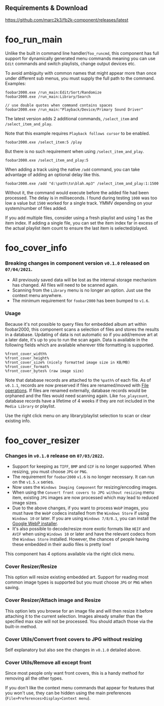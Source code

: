 ## Requirements & Download

https://github.com/marc2k3/fb2k-component/releases/latest

# foo_run_main

Unlike the built in command line handler/`foo_runcmd`, this component has full support for dynamically generated menu commands meaning you can use `Edit` commands and switch playlists, change output devices etc.

To avoid ambiguity with common names that might appear more than once under different sub menus, you must supply the full path to the command. Examples:

```
foobar2000.exe /run_main:Edit/Sort/Randomize
foobar2000.exe /run_main:Library/Search

// use double quotes when command contains spaces
foobar2000.exe /run_main:"Playback/Device/Primary Sound Driver"
```

The latest version adds 2 additional commands, `/select_item` and `/select_item_and_play`.

Note that this example requires `Playback follows cursor` to be enabled.

```
foobar2000.exe /select_item:5 /play
```

But there is no such requirement when using `/select_item_and_play`.

```
foobar2000.exe /select_item_and_play:5
```

When adding a track using the native `/add` command, you can take advantage of adding an optional delay like this.

```
foobar2000.exe /add "d:\path\to\blah.mp3" /select_item_and_play:1:1500
```

Without it, the command would execute before the added file had been processed. The delay is in milliseconds. I found during testing `1000` was too low a value but `1500` worked for a single track. YMMV depending on your system/number of files added.

If you add multiple files, consider using a fresh playlist and using 1 as the item index. If adding a single file, you can set the item index far in excess of the actual playlist item count to ensure the last item is selected/played.

# foo_cover_info

### Breaking changes in component version `v0.1.0` released on `07/04/2021`.

- All previously saved data will be lost as the internal storage mechanism has changed. All files will need to be scanned again.
- Scanning from the `Library` menu is no longer an option. Just use the context menu anywhere.
- The minimum requirement for `foobar2000` has been bumped to `v1.6`.

### Usage

Because it's not possible to query files for embedded album art within foobar2000, this component scans a selection of files and stores the results in a database. Updating of data is not automatic so if you add/remove art at a later date, it's up to you to run the scan again. Data is available in the following fields which are available wherever title formatting is supported.

```
%front_cover_width%
%front_cover_height%
%front_cover_size% (nicely formatted image size in KB/MB)
%front_cover_format%
%front_cover_bytes% (raw image size)
```

Note that database records are attached to the `%path%` of each file. As of `v0.1.1`, records are now preserved if files are renamed/moved with [File operations](https://wiki.hydrogenaud.io/index.php?title=Foobar2000:File_operations). If files are renamed externally, database records would be orphaned and the files would need scanning again. Like `foo_playcount`, database records have a lifetime of 4 weeks if they are not included in the `Media Library` or playlist.

Use the right click menu on any library/playlist selection to scan or clear existing info.

# foo_cover_resizer

### Changes in `v0.1.0` release on `07/03/2022`.

- Support for keeping as `TIFF`, `BMP` and `GIF` is no longer supported. When resizing, you must choose `JPG` or `PNG`.
- The requirement for `foobar2000` `v1.6` is no longer necessary. It can run on the `v1.5.x` series.
- Now uses the `Windows Imaging Component` for resizing/encoding images.
- When using the `Convert front covers to JPG without resizing` menu item, existing `JPG` images are now processed which may lead to reduced image sizes.
- Due to the above changes, if you want to process `WebP` images, you must have the `WebP` codecs installed from the `Windows Store` if using `Windows 10` or later. If you are using `Windows 7/8/8.1`, you can install the [Google WebP installer](https://storage.googleapis.com/downloads.webmproject.org/releases/webp/WebpCodecSetup.exe).
- It's also possible to decode/resize more exotic formats like `HEIF` and `AVIF` when using `Windows 10` or later and have the relevant codecs from the `Windows Store` installed. However, the chances of people having these embedded in their audio files is pretty low!

This component has 4 options available via the right click menu.

### Cover Resizer/Resize

This option will resize existing embedded art. Support for reading most common image types is supported but you must choose `JPG` or `PNG` when saving.

### Cover Resizer/Attach image and Resize

This option lets you browse for an image file and will then resize it before attaching it to the current selection. Images already smaller than the specified max size will not be processed. You should attach those via the built-in method.

### Cover Utils/Convert front covers to JPG without resizing

Self explanatory but also see the changes in `v0.1.0` detailed above.

### Cover Utils/Remove all except front

Since most people only want front covers, this is a handy method for removing all the other types.

If you don't like the context menu commands that appear for features that you won't use, they can be hidden using the main preferences (`File>Preferences>Display>Context menu`).
